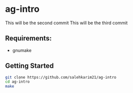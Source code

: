 # ag-intro

This will be the second commit
This will be the third commit

## Requirements:

- gnumake

## Getting Started
```bash
git clone https://github.com/salehkarim21/ag-intro
cd ag-intro
make
```